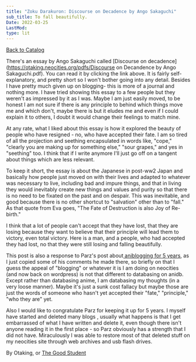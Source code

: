 ```yaml
---
title: "Zoku Darakuron: Discourse on Decadence by Ango Sakaguchi"
sub_title: To fall beautifully.
Date: 2022-03-25
LastMod:
type: lit
---
```


[Back to Catalog](/)

There's an essay by Ango Sakaguchi called [Discourse on decadence](https://otaking.neocities.org/pdfs/Discourse on Decandence by Ango Sakaguchi.pdf). You can read it by clicking the link above. It is fairly self-explanatory, and pretty short so I won't bother going into any detail. Besides I have pretty much given up on blogging- this is more of a journal and nothing more. I have tried showing this essay to a few people but they weren't as impressed by it as I was. Maybe I am just easily moved, to be honest I am not sure if there is any principle to behind which things move me and which don't, maybe there is but it eludes me and even if I could explain it to others, I doubt it would change their feelings to match mine.

At any rate, what I liked about this essay is how it explored the beauty of people who have resigned - no, who have accepted their fate. I am so tired of all the projection and seething encapsulated in words like, "cope," "clearly you are making up for something else," "sour grapes," and yes in "seething" too. I think that if I write anymore I'll just go off on a tangent about things which are less relevant.

To keep it short, the essay is about the Japanese in post-ww2 Japan and basically how people just moved on with their lives and adapted to whatever was necessary to live, including bad and impure things, and that in living they would inevitably create new things and values and purity so that there is no need to be fixated on the past and on despair. This was inevitable, and good because there is no other shortcut to "salvation" other than to "fall." As that quote from Eva goes, "The Fate of Destruction is also Joy of Re-birth."

I think that a lot of people can't accept that they have lost, that they are losing because they want to believe that their principle will lead them to victory, even total victory. Here is a man, and a people, who had accepted they had lost, no that they were still losing and falling beautifully.

This post is also a response to Parz's post about[ aniblogging for 5 years](https://artificialnightsky.wordpress.com/2022/03/16/5-years-of-anime-blogging/), as I just copied some of his comments he made there, so briefly on that I guess the appeal of "blogging" or whatever it is I am doing on neocities (and now back on wordpress) is not that different to databasing on anidb. Except rather than databasing anime, I am databasing my thoughts (in a very loose manner). Maybe it's just a sunk cost fallacy but maybe those are just the words of someone who hasn't yet accepted their "fate," "principle," "who they are" yet.

Also I would like to congratulate Parz for keeping it up for 5 years. I myself have started and deleted many blogs , usually what happens is that I get embarrassed of what I have written and delete it, even though there isn't anyone reading it in the first place - so Parz obviously has a strength that I did not have. Miraculously I was able to restore most of that deleted stuff on my neocities site through web archives and usb flash drives.

By Otaking, or [The Good Student](https://www.youtube.com/channel/UCA4gWcOoz_FXrtTEemTOtfw?view_as=subscriber/videos)
